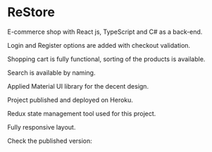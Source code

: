 # ReStore

E-commerce shop with React js, TypeScript and C# as a back-end.

Login and Register options are added with checkout validation.

Shopping cart is fully functional, sorting of the products is available.

Search is available by naming.

Applied Material UI library for the decent design.

Project published and deployed on Heroku.

Redux state management tool used for this project.

Fully responsive layout.

Check the published version:
